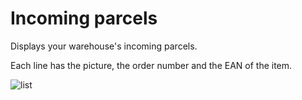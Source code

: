 # Incoming parcels

Displays your warehouse's incoming parcels.

Each line has the picture, the order number and the EAN of the item.

![list](images/list.png)